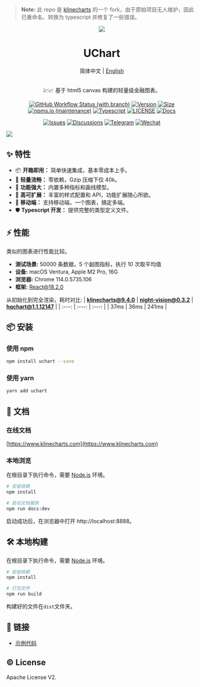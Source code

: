 > **Note:** 此 repo 是 [klinecharts](https://github.com/klinecharts/KLineChart) 的一个 fork，由于原始项目无人维护，因此已重命名、转换为 typescript 并修复了一些错误。

<div align="center">
  <a href="https://klinecharts.com">
    <img src="https://github.com/liihuu/KLineChart/assets/10508024/c55f301a-e0a2-422c-a9d5-fd960de68ba3"/>
  </a>
</div>
<h1 align="center">UChart</h1>

<div align="center">
简体中文 | <a href="https://github.com/exibroker/UChart/blob/main/README.md">English</a>
</div>
<br/>

<p align="center">💹📈 基于 html5 canvas 构建的轻量级金融图表。</p>
<div align="center">

[![GitHub Workflow Status (with branch)](https://img.shields.io/github/actions/workflow/status/liihuu/KLineChart/build.yml?logo=github)](https://github.com/liihuu/KLineChart/actions/workflows/build.yml)
[![Version](https://badgen.net/npm/v/klinecharts)](https://www.npmjs.com/package/klinecharts)
[![Size](https://badgen.net/bundlephobia/minzip/klinecharts@latest)](https://bundlephobia.com/result?p=klinecharts@latest)
[![npms.io (maintenance)](https://img.shields.io/npms-io/quality-score/klinecharts)](https://www.npmjs.com/package/klinecharts)
[![Typescript](https://badgen.net/npm/types/klinecharts)](types/index.d.ts)
[![LICENSE](https://badgen.net/github/license/liihuu/KLineChart)](LICENSE)
[![Docs](https://badgen.net/badge/docs%20by/vitepress/bd34fe)](https://vitepress.dev/)

</div>

<div align="center">

[![Issues](https://img.shields.io/static/v1?color=1f2328&logo=github&logoColor=fff&label&message=Github%20Issues)](https://github.com/liihuu/KLineChart/issues)
[![Discussions](https://img.shields.io/static/v1?color=1f2328&logo=github&logoColor=fff&label&message=Github%20Discussions)](https://github.com/liihuu/KLineChart/discussions)
[![Telegram](https://img.shields.io/static/v1?color=1296DB&logo=telegram&logoColor=fff&label&message=Telegram)](https://t.me/klinecharts)
[![Wechat](https://img.shields.io/static/v1?color=1EBE1F&logo=wechat&logoColor=fff&label&message=微信)](https://klinecharts.com/guide/feedback.html)

<!-- [![Discord](https://img.shields.io/static/v1?color=738BD8&logo=discord&logoColor=fff&label&message=Discord)](https://discord.gg/7YjHYgvvvZ) -->
<!-- [![Twitter](https://img.shields.io/static/v1?color=1D9BF0&logo=twitter&logoColor=fff&label&message=Twitter)](https://twitter.com/klinecharts) -->

</div>

<img src="https://cdn.nlark.com/yuque/0/2023/png/8403091/1684399506365-assets/web-upload/044fe897-168c-4fbb-a485-87a8ef61c04a.png" />

## ✨ 特性

-   📦 **开箱即用：** 简单快速集成，基本零成本上手。
-   🚀 **轻量流畅：** 零依赖，Gzip 压缩下仅 40k。
-   💪 **功能强大：** 内置多种指标和画线模型。
-   🎨 **高可扩展：** 丰富的样式配置和 API，功能扩展随心所欲。
-   📱 **移动端：** 支持移动端，一个图表，搞定多端。
-   🛡 **Typescript 开发：** 提供完整的类型定义文件。

## ⚡ 性能

类似的图表进行性能比较。

-   **测试场景:** 50000 条数据，5 个副图指标，执行 10 次取平均值
-   **设备:** macOS Ventura, Apple M2 Pro, 16G
-   **浏览器:** Chrome 114.0.5735.106
-   **框架:** React@18.2.0

从初始化到完全渲染，耗时对比:
| **klinecharts@9.4.0** | **night-vision@0.3.2** | **hqchart@1.1.12147** |
| :---: | :---: | :---: |
| 37ms | 36ms | 241ms |

## 📦 安装

### 使用 npm

```bash
npm install uchart --save
```

### 使用 yarn

```bash
yarn add uchart
```

## 📄 文档

### 在线文档

[https://www.klinecharts.com](https://www.klinecharts.com)

### 本地浏览

在根目录下执行命令，需要 [Node.js](https://nodejs.org) 环境。

```bash
# 安装依赖
npm install

# 启动文档服务
npm run docs:dev
```

启动成功后，在浏览器中打开 http://localhost:8888。

## 🛠️ 本地构建

在根目录下执行命令，需要 [Node.js](https://nodejs.org) 环境。

```bash
# 安装依赖
npm install

# 打包文件
npm run build
```

构建好的文件在`dist`文件夹。

## 🔗 链接

-   [示例代码](https://github.com/liihuu/KLineChartSample)

## ©️ License

Apache License V2.
